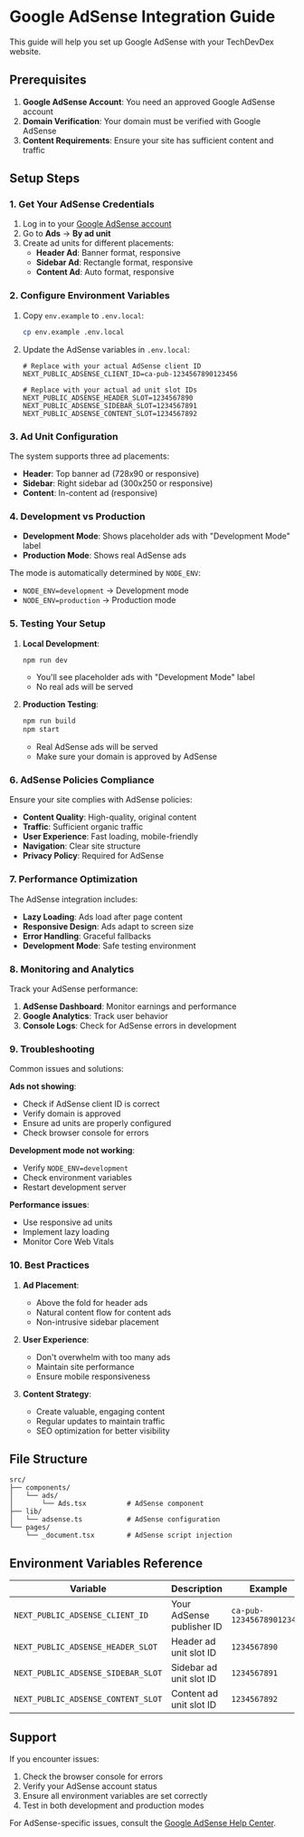 # Google AdSense Integration Guide

This guide will help you set up Google AdSense with your TechDevDex website.

## Prerequisites

1. **Google AdSense Account**: You need an approved Google AdSense account
2. **Domain Verification**: Your domain must be verified with Google AdSense
3. **Content Requirements**: Ensure your site has sufficient content and traffic

## Setup Steps

### 1. Get Your AdSense Credentials

1. Log in to your [Google AdSense account](https://www.google.com/adsense/)
2. Go to **Ads** → **By ad unit**
3. Create ad units for different placements:
   - **Header Ad**: Banner format, responsive
   - **Sidebar Ad**: Rectangle format, responsive  
   - **Content Ad**: Auto format, responsive

### 2. Configure Environment Variables

1. Copy `env.example` to `.env.local`:
   ```bash
   cp env.example .env.local
   ```

2. Update the AdSense variables in `.env.local`:
   ```env
   # Replace with your actual AdSense client ID
   NEXT_PUBLIC_ADSENSE_CLIENT_ID=ca-pub-1234567890123456
   
   # Replace with your actual ad unit slot IDs
   NEXT_PUBLIC_ADSENSE_HEADER_SLOT=1234567890
   NEXT_PUBLIC_ADSENSE_SIDEBAR_SLOT=1234567891
   NEXT_PUBLIC_ADSENSE_CONTENT_SLOT=1234567892
   ```

### 3. Ad Unit Configuration

The system supports three ad placements:

- **Header**: Top banner ad (728x90 or responsive)
- **Sidebar**: Right sidebar ad (300x250 or responsive)
- **Content**: In-content ad (responsive)

### 4. Development vs Production

- **Development Mode**: Shows placeholder ads with "Development Mode" label
- **Production Mode**: Shows real AdSense ads

The mode is automatically determined by `NODE_ENV`:
- `NODE_ENV=development` → Development mode
- `NODE_ENV=production` → Production mode

### 5. Testing Your Setup

1. **Local Development**:
   ```bash
   npm run dev
   ```
   - You'll see placeholder ads with "Development Mode" label
   - No real ads will be served

2. **Production Testing**:
   ```bash
   npm run build
   npm start
   ```
   - Real AdSense ads will be served
   - Make sure your domain is approved by AdSense

### 6. AdSense Policies Compliance

Ensure your site complies with AdSense policies:

- **Content Quality**: High-quality, original content
- **Traffic**: Sufficient organic traffic
- **User Experience**: Fast loading, mobile-friendly
- **Navigation**: Clear site structure
- **Privacy Policy**: Required for AdSense

### 7. Performance Optimization

The AdSense integration includes:

- **Lazy Loading**: Ads load after page content
- **Responsive Design**: Ads adapt to screen size
- **Error Handling**: Graceful fallbacks
- **Development Mode**: Safe testing environment

### 8. Monitoring and Analytics

Track your AdSense performance:

1. **AdSense Dashboard**: Monitor earnings and performance
2. **Google Analytics**: Track user behavior
3. **Console Logs**: Check for AdSense errors in development

### 9. Troubleshooting

Common issues and solutions:

**Ads not showing**:
- Check if AdSense client ID is correct
- Verify domain is approved
- Ensure ad units are properly configured
- Check browser console for errors

**Development mode not working**:
- Verify `NODE_ENV=development`
- Check environment variables
- Restart development server

**Performance issues**:
- Use responsive ad units
- Implement lazy loading
- Monitor Core Web Vitals

### 10. Best Practices

1. **Ad Placement**: 
   - Above the fold for header ads
   - Natural content flow for content ads
   - Non-intrusive sidebar placement

2. **User Experience**:
   - Don't overwhelm with too many ads
   - Maintain site performance
   - Ensure mobile responsiveness

3. **Content Strategy**:
   - Create valuable, engaging content
   - Regular updates to maintain traffic
   - SEO optimization for better visibility

## File Structure

```
src/
├── components/
│   └── ads/
│       └── Ads.tsx          # AdSense component
├── lib/
│   └── adsense.ts           # AdSense configuration
└── pages/
    └── _document.tsx        # AdSense script injection
```

## Environment Variables Reference

| Variable | Description | Example |
|----------|-------------|---------|
| `NEXT_PUBLIC_ADSENSE_CLIENT_ID` | Your AdSense publisher ID | `ca-pub-1234567890123456` |
| `NEXT_PUBLIC_ADSENSE_HEADER_SLOT` | Header ad unit slot ID | `1234567890` |
| `NEXT_PUBLIC_ADSENSE_SIDEBAR_SLOT` | Sidebar ad unit slot ID | `1234567891` |
| `NEXT_PUBLIC_ADSENSE_CONTENT_SLOT` | Content ad unit slot ID | `1234567892` |

## Support

If you encounter issues:

1. Check the browser console for errors
2. Verify your AdSense account status
3. Ensure all environment variables are set correctly
4. Test in both development and production modes

For AdSense-specific issues, consult the [Google AdSense Help Center](https://support.google.com/adsense/).
